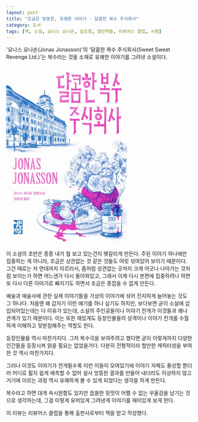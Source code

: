 ```yaml
---
layout: post
title: "조금은 엉뚱한, 유쾌한 이야기 - 달콤한 복수 주식회사"
category: 도서
tags: [책, 소설, 요나스 요나손, 임호경, 열린책들, 리뷰어스 클럽, 서평]
---
```


'요나스 요나손(Jonas Jonasson)'의
'달콤한 복수 주식회사(Sweet Sweet Revenge Ltd.)'는
복수라는 것을 소재로 유쾌한 이야기를 그려낸 소설이다.

![표지](/images/sweet-sweet-revenge-ltd-book-h480.jpg)

이 소설의 초반은 종종 내가 뭘 보고 있는건지 헷갈리게 만든다.
주된 이야기 하나에만 집중하는 게 아니라,
조금은 상관없는 것 같은 것들도 여럿 섞여있어 보이기 때문이다.
그건 때로는 저 먼데까지 이르러서,
좀처럼 상관없는 곳까지 크게 어긋나 나아가는 것처럼 보이는가 하면 어느샌가 다시 돌아와있고,
그래서 이제 다시 본편에 집중하려나 하면 또 다시 다른 이야기로 빠지기도 하면서
조금은 종잡을 수 없게 만든다.

예술과 예술사에 관한 실제 이야기들을 가상의 이야기에 섞어 진지하게 늘어놓는 것도 그 하나다.
처음엔 왜 갑자기 이런 얘기를 하나 싶기도 하지만,
보다보면 굳이 소설에 삽입되어있는데는 다 이유가 있는데,
소설의 주인공들이나 이야기 전개가 이것들과 꽤나 관계가 있기 때문이다.
이는 또한 재밌게도 등장인물들의 성격이나 이야기 전개를 수월하게 이해하고 뒷받침해주는 역할도 한다.

등장인물들 역시 마찬가지다.
그저 복수극을 보여주려고 했다면 굳이 이렇게까지 다양한 인간들을 등장시켜 얽을 필요는 없었을거다.
다분히 전형적이라 할만한 캐릭터성을 부여한 것 역시 마찬가지다.

그러나 이것도 이야기가 전개될수록 이런 이들이 모여있기에 이야기 자체도 풍성할 뿐더러
어디로 튈지 쉽게 예측할 수 없어 설사 엉뚱한 결과를 만들어 내더라도 이상하지 않고
거기에 이르는 과정 역시 유쾌하게 볼 수 있게 되었다는 생각을 하게 만든다.

복수라고 하면 대게 속시원함도 있지만 씁쓸한 뒷맛이 어쩔 수 없는 우울감을 남기는 것으로 생각하는데,
그걸 이렇게 유머있게 그려낸게 이야기를 재미있게 보게 한다.



<div class="im im-info">
이 리뷰는 리뷰어스 클럽을 통해 출판사로부터 책을 받고 작성했다.
</div>
